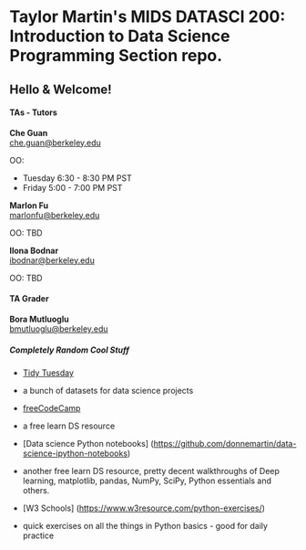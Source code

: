 
# Taylor Martin's MIDS DATASCI 200: Introduction to Data Science Programming Section repo.


## Hello & Welcome!
#### TAs - Tutors

**Che Guan**	
che.guan@berkeley.edu

OO: 
- Tuesday 6:30 - 8:30 PM PST
- Friday 5:00 - 7:00 PM PST

**Marlon Fu**	
marlonfu@berkeley.edu

OO: TBD

**Ilona Bodnar**	
ibodnar@berkeley.edu

OO: TBD

#### TA Grader 

**Bora Mutluoglu**	
bmutluoglu@berkeley.edu



##### Completely Random Cool Stuff

- [Tidy Tuesday](https://github.com/rfordatascience/tidytuesday) 
- a bunch of datasets for data science projects


- [freeCodeCamp](https://www.freecodecamp.org/learn/data-analysis-with-python/) 
- a free learn DS resource

- [Data science Python notebooks] (https://github.com/donnemartin/data-science-ipython-notebooks) 
- another free learn DS resource, pretty decent walkthroughs of Deep learning, matplotlib, pandas, NumPy, SciPy, Python essentials and others.

- [W3 Schools] (https://www.w3resource.com/python-exercises/)
- quick exercises on all the things in Python basics - good for daily practice
